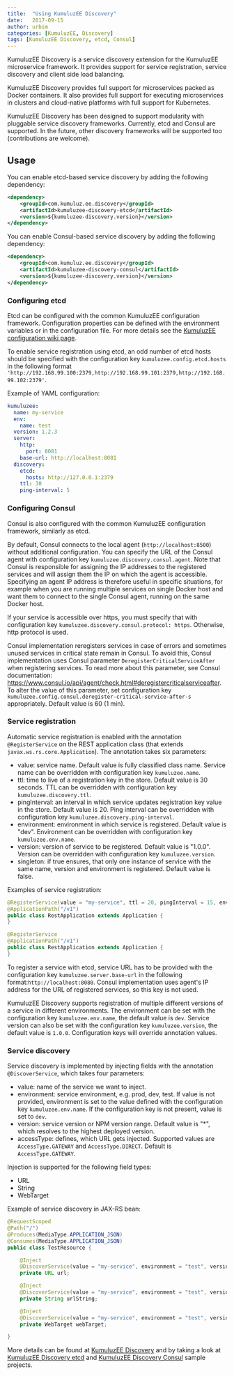 ```yaml
---
title:  "Using KumuluzEE Discovery"
date:   2017-09-15
author: urbim
categories: [KumuluzEE, Discovery]
tags: [KumuluzEE Discovery, etcd, Consul]
---
```


KumuluzEE Discovery is a service discovery extension for the KumuluzEE microservice framework. It provides support for service registration, service discovery and client side load balancing.

KumuluzEE Discovery provides full support for microservices packed as Docker containers. It also provides full support for executing microservices in clusters and cloud-native platforms with full support for Kubernetes.

KumuluzEE Discovery has been designed to support modularity with pluggable service discovery frameworks. Currently, etcd and Consul are supported. In the future, other discovery frameworks will be supported too (contributions are welcome).

## Usage

You can enable etcd-based service discovery by adding the following dependency:
```xml
<dependency>
    <groupId>com.kumuluz.ee.discovery</groupId>
    <artifactId>kumuluzee-discovery-etcd</artifactId>
    <version>${kumuluzee-discovery.version}</version>
</dependency>
```

You can enable Consul-based service discovery by adding the following dependency:
```xml
<dependency>
    <groupId>com.kumuluz.ee.discovery</groupId>
    <artifactId>kumuluzee-discovery-consul</artifactId>
    <version>${kumuluzee-discovery.version}</version>
</dependency>
```

<!--more-->

### Configuring etcd

Etcd can be configured with the common KumuluzEE configuration framework. Configuration properties can be defined with
the environment variables or in the configuration file. For more details see the
[KumuluzEE configuration wiki page](https://github.com/kumuluz/kumuluzee/wiki/Configuration).

To enable service registration using etcd, an odd number of etcd hosts should be specified with the configuration key
`kumuluzee.config.etcd.hosts` in the following format
`'http://192.168.99.100:2379,http://192.168.99.101:2379,http://192.168.99.102:2379'`.

Example of YAML configuration:

```yaml
kumuluzee:
  name: my-service
  env:
    name: test
  version: 1.2.3
  server:
    http:
      port: 8081
    base-url: http://localhost:8081
  discovery:
    etcd:
      hosts: http://127.0.0.1:2379
    ttl: 30
    ping-interval: 5
```

### Configuring Consul

Consul is also configured with the common KumuluzEE configuration framework, similarly as etcd.

By default, Consul connects to the local agent (`http://localhost:8500`) without additional configuration. You can
specify the URL of the Consul agent with configuration key `kumuluzee.discovery.consul.agent`. Note that Consul is
responsible for assigning the IP addresses to the registered services and will assign them the IP on which the agent is
accessible. Specifying an agent IP address is therefore useful in specific situations, for example when you are running
multiple services on single Docker host and want them to connect to the single Consul agent, running on the same Docker
host.

If your service is accessible over https, you must specify that with configuration key
`kumuluzee.discovery.consul.protocol: https`. Otherwise, http protocol is used.

Consul implementation reregisters services in case of errors and sometimes unused services in critical state remain in
Consul. To avoid this, Consul implementation uses Consul parameter `DeregisterCriticalServiceAfter` when registering
services. To read more about this parameter, see Consul documentation: https://www.consul.io/api/agent/check.html#deregistercriticalserviceafter.
To alter the value of this parameter, set configuration key `kumuluzee.config.consul.deregister-critical-service-after-s`
appropriately. Default value is 60 (1 min).

### Service registration

Automatic service registration is enabled with the annotation `@RegisterService` on the REST application class (that extends
`javax.ws.rs.core.Application`). The annotation takes six parameters:

- value: service name. Default value is fully classified class name. Service name can be overridden with configuration key `kumuluzee.name`.
- ttl: time to live of a registration key in the store. Default value is 30 seconds. TTL can be overridden with configuration key `kumuluzee.discovery.ttl`.
- pingInterval: an interval in which service updates registration key value in the store. Default value is 20. Ping interval can be overridden with configuration key `kumuluzee.discovery.ping-interval`.
- environment: environment in which service is registered. Default value is "dev". Environment can be overridden with configuration key `kumuluzee.env.name`.
- version: version of service to be registered. Default value is "1.0.0". Version can be overridden with configuration key `kumuluzee.version`.
- singleton: if true ensures, that only one instance of service with the same name, version and environment is
registered. Default value is false.

Examples of service registration:
```java
@RegisterService(value = "my-service", ttl = 20, pingInterval = 15, environment = "test", version = "1.0.0", singleton = false)
@ApplicationPath("/v1")
public class RestApplication extends Application {
}
```

```java
@RegisterService
@ApplicationPath("/v1")
public class RestApplication extends Application {
}
```

To register a service with etcd, service URL has to be provided with the configuration key `kumuluzee.server.base-url` in
the following format:`http://localhost:8080`. Consul implementation uses agent's IP address for the URL of registered
services, so this key is not used.

KumuluzEE Discovery supports registration of multiple different versions of a service in different environments. The
environment can be set with the configuration key `kumuluzee.env.name`, the default value is `dev`. Service version can
also be set with the configuration key `kumuluzee.version`, the default value is `1.0.0`. Configuration keys will
override annotation values.

### Service discovery

Service discovery is implemented by injecting fields with the annotation `@DiscoverService`, which takes four parameters:

- value: name of the service we want to inject.
- environment: service environment, e.g. prod, dev, test. If value is not provided, environment is set to the value
defined with the configuration key `kumuluzee.env.name`. If the configuration key is not present, value is set to `dev`.
- version: service version or NPM version range. Default value is "*", which resolves to the highest deployed
version.
- accessType: defines, which URL gets injected. Supported values are `AccessType.GATEWAY` and `AccessType.DIRECT`.
Default is `AccessType.GATEWAY`.

Injection is supported for the following field types:

- URL
- String
- WebTarget

Example of service discovery in JAX-RS bean:
```java
@RequestScoped
@Path("/")
@Produces(MediaType.APPLICATION_JSON)
@Consumes(MediaType.APPLICATION_JSON)
public class TestResource {

    @Inject
    @DiscoverService(value = "my-service", environment = "test", version = "1.0.0")
    private URL url;

    @Inject
    @DiscoverService(value = "my-service", environment = "test", version = "1.0.0")
    private String urlString;

    @Inject
    @DiscoverService(value = "my-service", environment = "test", version = "1.0.0")
    private WebTarget webTarget;

}
```

More details can be found at [KumuluzEE Discovery](https://github.com/kumuluz/kumuluzee-discovery/blob/master/README.md) and by taking a look at [KumuluzEE Discovery etcd](https://github.com/kumuluz/kumuluzee-samples/tree/master/kumuluzee-discovery-etcd) and [KumuluzEE Discovery Consul](https://github.com/kumuluz/kumuluzee-samples/tree/master/kumuluzee-discovery-consul) sample projects.
